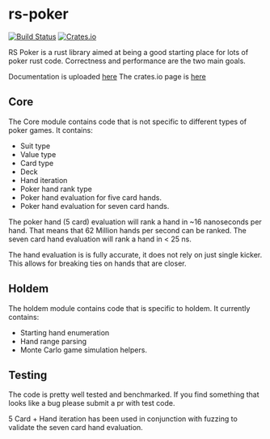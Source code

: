 # rs-poker

[![Build Status](https://travis-ci.org/elliottneilclark/rs-poker.svg?branch=master)](https://travis-ci.org/elliottneilclark/rs-poker)
[![Crates.io](https://img.shields.io/crates/v/rs-poker.svg)](https://crates.io/crates/rs-poker)

RS Poker is a rust library aimed at being a good starting place
for lots of poker rust code. Correctness and performance are the two main goals.

Documentation is uploaded [here](http://elliottneilclark.github.io/rs-poker)
The crates.io page is [here](https://crates.io/crates/rs_poker)

## Core

The Core module contains code that is not specific to different
types of poker games. It contains:

* Suit type
* Value type
* Card type
* Deck
* Hand iteration
* Poker hand rank type
* Poker hand evaluation for five card hands.
* Poker hand evaluation for seven card hands.

The poker hand (5 card) evaluation will rank a hand in ~16 nanoseconds
per hand. That means that 62 Million hands per second can be
ranked. The seven card hand evaluation will rank a hand in < 25 ns.

The hand evaluation is is fully accurate, it does not rely on just single 
kicker. This allows for breaking ties on hands that are closer.


## Holdem

The holdem module contains code that is specific to holdem. It
currently contains:

* Starting hand enumeration
* Hand range parsing
* Monte Carlo game simulation helpers.

## Testing

The code is pretty well tested and benchmarked. If you find 
something that looks like a bug please submit a pr with test
code.

5 Card + Hand iteration has been used in conjunction with fuzzing to validate
the seven card hand evaluation.
